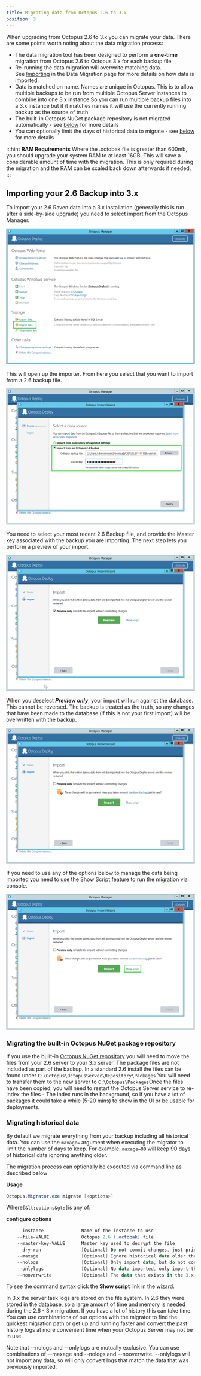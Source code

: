 ```yaml
---
title: Migrating data from Octopus 2.6 to 3.x
position: 3
---
```



When upgrading from Octopus 2.6 to 3.x you can migrate your data. There are some points worth noting about the data migration process:

- The data migration tool has been designed to perform a **one-time** migration from Octopus 2.6 to Octopus 3.x for each backup file
 - Re-running the data migration will overwrite matching data. See [Importing](/docs/administration/data-migration.md) in the Data Migration page for more details on how data is imported.
 - Data is matched on name. Names are unique in Octopus. This is to allow multiple backups to be run from multiple Octopus Server instances to combine into one 3.x instance
So you can run multiple backup files into a 3.x instance but if it matches names it will use the currently running backup as the source of truth
- The built-in Octopus NuGet package repository is not migrated automatically - see [below](/docs/administration/upgrading/upgrading-from-octopus-2.6/migrating-data-from-octopus-2.6-to-3.x.md) for more details
- You can optionally limit the days of historical data to migrate - see [below](/docs/administration/upgrading/upgrading-from-octopus-2.6/migrating-data-from-octopus-2.6-to-3.x.md) for more details


:::hint
**RAM Requirements**
Where the .octobak file is greater than 600mb, you should upgrade your system RAM to at least 16GB. This will save a considerable amount of time with the migration. This is only required during the migration and the RAM can be scaled back down afterwards if needed.
:::




## Importing your 2.6 Backup into 3.x


To import your 2.6 Raven data into a 3.x installation (generally this is run after a side-by-side upgrade) you need to select import from the Octopus Manager.


![](/docs/images/3048787/3964992.png "width=500")


This will open up the importer. From here you select that you want to import from a 2.6 backup file.


![](/docs/images/3048787/3964993.png "width=500")


You need to select your most recent 2.6 Backup file, and provide the Master key associated with the backup you are importing. The next step lets you perform a preview of your import.


![](/docs/images/3048787/3964994.png "width=500")


When you deselect ***Preview only***, your import will run against the database. This cannot be reversed. The backup is treated as the truth, so any changes that have been made to the database (if this is not your first import) will be overwritten with the backup.


![](/docs/images/3048787/3964995.png "width=500")


If you need to use any of the options below to manage the data being imported you need to use the Show Script feature to run the migration via console.


![](/docs/images/3048787/3964996.png "width=500")

### Migrating the built-in Octopus NuGet package repository


If you use the built-in [Octopus NuGet repository](http://docs.octopusdeploy.com/display/OD/Package+repositories) you will need to move the files from your 2.6 server to your 3.x server. The package files are not included as part of the backup.
In a standard 2.6 install the files can be found under `C:\Octopus\OctopusServer\Repository\Packages`
You will need to transfer them to the new server to `C:\Octopus\Packages`Once the files have been copied, you will need to restart the Octopus Server service to re-index the files - The index runs in the background, so if you have a lot of packages it could take a while (5-20 mins) to show in the UI or be usable for deployments.

### Migrating historical data


By default we migrate everything from your backup including all historical data. You can use the `maxage=` argument when executing the migrator to limit the number of days to keep. For example: `maxage=90` will keep 90 days of historical data ignoring anything older.


The migration process can optionally be executed via command line as described below

**Usage**

```powershell
Octopus.Migrator.exe migrate [<options>]
```


Where`[&lt;options&gt;]`is any of:

**configure options**

```powershell
    --instance				Name of the instance to use
	--file=VALUE  	     	Octopus 2.6 (.octobak) file
    --master-key=VALUE   	Master key used to decrypt the file
    --dry-run				[Optional] Do not commit changes, just print what would have happened
	--maxage				[Optional] Ignore historical data older than x days
	--nologs				[Optional] Only import data, but do not convert and import the raw server log entries
	--onlylogs				[Optional] No data imported, only import the raw server log entries for existing migrated data. 
    --nooverwrite			[Optional] The data that exists in the 3.x database will be treated as truth and not overwritten by the backup file, only new data will be inserted
```


To see the command syntax click the **Show script** link in the wizard.


In 3.x the server task logs are stored on the file system. In 2.6 they were stored in the database, so a large amount of time and memory is needed during the 2.6 - 3.x migration. If you have a lot of history this can take time. You can use combinations of our options with the migrator to find the quickest migration path or get up and running faster and convert the past history logs at more convenient time when your Octopus Server may not be in use.


Note that --nologs and --onlylogs are mutually exclusive. You can use combinations of --maxage and --nologs and --nooverwrite. --onlylogs will not import any data, so will only convert logs that match the data that was previously imported.

